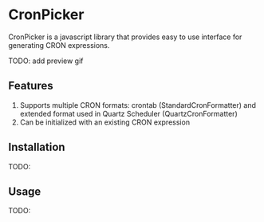 # CronPicker

CronPicker is a javascript library that provides easy to use 
interface for generating CRON expressions.

TODO: add preview gif

## Features

1. Supports multiple CRON formats: crontab (StandardCronFormatter) 
and extended format used in Quartz Scheduler (QuartzCronFormatter)
2. Can be initialized with an existing CRON expression

## Installation

TODO:

## Usage

TODO: